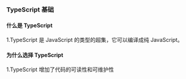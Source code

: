 ### TypeScript 基础


#### 什么是 TypeScript
1.TypeScript 是 JavaScript 的类型的超集，它可以编译成纯 JavaScript。

#### 为什么选择 TypeScript
1.TypeScript 增加了代码的可读性和可维护性
